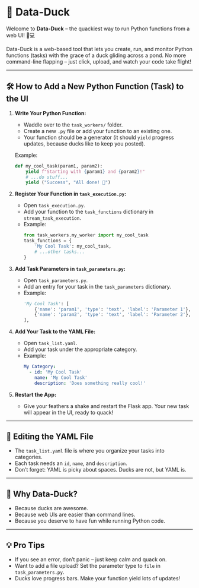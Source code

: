 

# 🦆 Data-Duck

Welcome to **Data-Duck** – the quackiest way to run Python functions from a web UI! 🦆💻

Data-Duck is a web-based tool that lets you create, run, and monitor Python functions (tasks) with the grace of a duck gliding across a pond. No more command-line flapping – just click, upload, and watch your code take flight!

---

## 🛠️ How to Add a New Python Function (Task) to the UI

1. **Write Your Python Function:**
   - Waddle over to the `task_workers/` folder.
   - Create a new `.py` file or add your function to an existing one.
   - Your function should be a generator (it should `yield` progress updates, because ducks like to keep you posted).

   Example:
   ```python
   def my_cool_task(param1, param2):
       yield f"Starting with {param1} and {param2}!"
       # ...do stuff...
       yield ("Success", "All done! 🦆")
   ```

2. **Register Your Function in `task_execution.py`:**
   - Open `task_execution.py`.
   - Add your function to the `task_functions` dictionary in `stream_task_execution`.
   - Example:
     ```python
     from task_workers.my_worker import my_cool_task
     task_functions = {
         'My Cool Task': my_cool_task,
         # ...other tasks...
     }
     ```

3. **Add Task Parameters in `task_parameters.py`:**
   - Open `task_parameters.py`.
   - Add an entry for your task in the `task_parameters` dictionary.
   - Example:
     ```python
     'My Cool Task': [
         {'name': 'param1', 'type': 'text', 'label': 'Parameter 1'},
         {'name': 'param2', 'type': 'text', 'label': 'Parameter 2'},
     ],
     ```

4. **Add Your Task to the YAML File:**
   - Open `task_list.yaml`.
   - Add your task under the appropriate category.
   - Example:
     ```yaml
     My Category:
       - id: 'My Cool Task'
         name: 'My Cool Task'
         description: 'Does something really cool!'
     ```

5. **Restart the App:**
   - Give your feathers a shake and restart the Flask app. Your new task will appear in the UI, ready to quack!

---

## 📝 Editing the YAML File
- The `task_list.yaml` file is where you organize your tasks into categories.
- Each task needs an `id`, `name`, and `description`.
- Don’t forget: YAML is picky about spaces. Ducks are not, but YAML is.

---

## 🦆 Why Data-Duck?
- Because ducks are awesome.
- Because web UIs are easier than command lines.
- Because you deserve to have fun while running Python code.

---

## 💡 Pro Tips
- If you see an error, don’t panic – just keep calm and quack on.
- Want to add a file upload? Set the parameter type to `file` in `task_parameters.py`.
- Ducks love progress bars. Make your function yield lots of updates!

